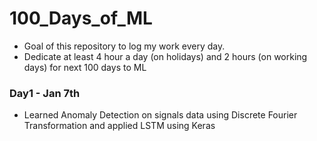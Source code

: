 # 100_Days_of_ML
- Goal of this repository to log my work every day. 
- Dedicate at least 4 hour a day (on holidays) and 2 hours (on working days)  for next 100 days to ML

### Day1 - Jan 7th
- Learned Anomaly Detection on signals data using Discrete Fourier Transformation and applied LSTM using Keras
